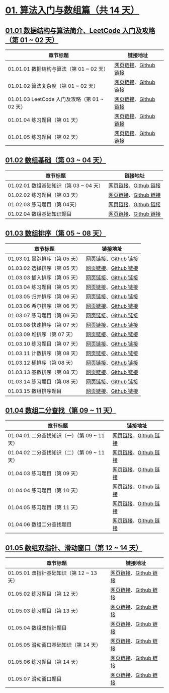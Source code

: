 # [01. 算法入门与数组篇（共 14 天）](https://datawhalechina.github.io/leetcode-notes/#/ch01/index?id=_01-算法入门与数组篇（共-14-天）)

## [01.01 数据结构与算法简介、LeetCode 入门及攻略（第 01 ~ 02 天）](https://datawhalechina.github.io/leetcode-notes/#/ch01/index?id=_0101-数据结构与算法简介、leetcode-入门及攻略（第-01-02-天）)

| 章节标题                                      | 链接地址                                                     |
| --------------------------------------------- | ------------------------------------------------------------ |
| 01.01.01 数据结构与算法（第 01 ~ 02 天）      | [网页链接](https://datawhalechina.github.io/leetcode-notes/#/ch01/01.01/01.01.01-Data-Structures-Algorithms)、[Github 链接](https://github.com/datawhalechina/leetcode-notes/blob/main/docs/ch01/01.01/01.01.01-Data-Structures-Algorithms.md) |
| 01.01.02 算法复杂度（第 01 ~ 02 天）          | [网页链接](https://datawhalechina.github.io/leetcode-notes/#/ch01/01.01/01.01.02-Algorithm-Complexity)、[Github 链接](https://github.com/datawhalechina/leetcode-notes/blob/main/docs/ch01/01.01/01.01.02-Algorithm-Complexity.md) |
| 01.01.03 LeetCode 入门及攻略（第 01 ~ 02 天） | [网页链接](https://datawhalechina.github.io/leetcode-notes/#/ch01/01.01/01.01.03-LeetCode-Guide)、[Github 链接](https://github.com/datawhalechina/leetcode-notes/blob/main/docs/ch01/01.01/01.01.03-LeetCode-Guide.md) |
| 01.01.04 练习题目（第 01 天）                 | [网页链接](https://datawhalechina.github.io/leetcode-notes/#/ch01/01.01/01.01.04-Exercises)、[Github 链接](https://github.com/datawhalechina/leetcode-notes/blob/main/docs/ch01/01.01/01.01.04-Exercises.md) |
| 01.01.05 练习题目（第 02 天）                 | [网页链接](https://datawhalechina.github.io/leetcode-notes/#/ch01/01.01/01.01.05-Exercises)、[Github 链接](https://github.com/datawhalechina/leetcode-notes/blob/main/docs/ch01/01.01/01.01.05-Exercises.md) |

## [01.02 数组基础（第 03 ~ 04 天）](https://datawhalechina.github.io/leetcode-notes/#/ch01/index?id=_0102-数组基础（第-03-04-天）)

| 章节标题                               | 链接地址                                                     |
| -------------------------------------- | ------------------------------------------------------------ |
| 01.02.01 数组基础知识（第 03 ~ 04 天） | [网页链接](https://datawhalechina.github.io/leetcode-notes/#/ch01/01.02/01.02.01-Array-Basic)、[Github 链接](https://github.com/datawhalechina/leetcode-notes/blob/main/docs/ch01/01.02/01.02.01-Array-Basic.md) |
| 01.02.02 练习题目（第 03 天）          | [网页链接](https://datawhalechina.github.io/leetcode-notes/#/ch01/01.02/01.02.02-Exercises)、[Github 链接](https://github.com/datawhalechina/leetcode-notes/blob/main/docs/ch01/01.02/01.02.02-Exercises.md) |
| 01.02.03 练习题目（第 04天）           | [网页链接](https://datawhalechina.github.io/leetcode-notes/#/ch01/01.02/01.02.03-Exercises)、[Github 链接](https://github.com/datawhalechina/leetcode-notes/blob/main/docs/ch01/01.02/01.02.03-Exercises.md) |
| 01.02.04 数组基础知识题目              | [网页链接](https://datawhalechina.github.io/leetcode-notes/#/ch01/01.02/01.02.04-Array-Basic-List)、[Github 链接](https://github.com/datawhalechina/leetcode-notes/blob/main/docs/ch01/01.02/01.02.04-Array-Basic-List.md) |

## [01.03 数组排序（第 05 ~ 08 天）](https://datawhalechina.github.io/leetcode-notes/#/ch01/index?id=_0103-数组排序（第-05-08-天）)

| 章节标题                      | 链接地址                                                     |
| ----------------------------- | ------------------------------------------------------------ |
| 01.03.01 冒泡排序（第 05 天） | [网页链接](https://datawhalechina.github.io/leetcode-notes/#/ch01/01.03/01.03.01-Array-Bubble-Sort)、[Github 链接](https://github.com/datawhalechina/leetcode-notes/blob/main/docs/ch01/01.03/01.03.01-Array-Bubble-Sort.md) |
| 01.03.02 选择排序（第 05 天） | [网页链接](https://datawhalechina.github.io/leetcode-notes/#/ch01/01.03/01.03.02-Array-Selection-Sort)、[Github 链接](https://github.com/datawhalechina/leetcode-notes/blob/main/docs/ch01/01.03/01.03.02-Array-Selection-Sort.md) |
| 01.03.03 插入排序（第 05 天） | [网页链接](https://datawhalechina.github.io/leetcode-notes/#/ch01/01.03/01.03.03-Array-Insertion-Sort)、[Github 链接](https://github.com/datawhalechina/leetcode-notes/blob/main/docs/ch01/01.03/01.03.03-Array-Insertion-Sort.md) |
| 01.03.04 练习题目（第 05 天） | [网页链接](https://datawhalechina.github.io/leetcode-notes/#/ch01/01.03/01.03.04-Exercises)、[Github 链接](https://github.com/datawhalechina/leetcode-notes/blob/main/docs/ch01/01.03/01.03.04-Exercises.md) |
| 01.03.05 归并排序（第 06 天） | [网页链接](https://datawhalechina.github.io/leetcode-notes/#/ch01/01.03/01.03.05-Array-Merge-Sort)、[Github 链接](https://github.com/datawhalechina/leetcode-notes/blob/main/docs/ch01/01.03/01.03.05-Array-Merge-Sort.md) |
| 01.03.06 希尔排序（第 06 天） | [网页链接](https://datawhalechina.github.io/leetcode-notes/#/ch01/01.03/01.03.06-Array-Shell-Sort)、[Github 链接](https://github.com/datawhalechina/leetcode-notes/blob/main/docs/ch01/01.03/01.03.06-Array-Shell-Sort.md) |
| 01.03.07 练习题目（第 06 天） | [网页链接](https://datawhalechina.github.io/leetcode-notes/#/ch01/01.03/01.03.07-Exercises)、[Github 链接](https://github.com/datawhalechina/leetcode-notes/blob/main/docs/ch01/01.03/01.03.07-Exercises.md) |
| 01.03.08 快速排序（第 07 天） | [网页链接](https://datawhalechina.github.io/leetcode-notes/#/ch01/01.03/01.03.08-Array-Quick-Sort)、[Github 链接](https://github.com/datawhalechina/leetcode-notes/blob/main/docs/ch01/01.03/01.03.08-Array-Quick-Sort.md) |
| 01.03.09 堆排序（第 07 天）   | [网页链接](https://datawhalechina.github.io/leetcode-notes/#/ch01/01.03/01.03.09-Array-Heap-Sort)、[Github 链接](https://github.com/datawhalechina/leetcode-notes/blob/main/docs/ch01/01.03/01.03.09-Array-Heap-Sort.md) |
| 01.03.10 练习题目（第 07 天） | [网页链接](https://datawhalechina.github.io/leetcode-notes/#/ch01/01.03/01.03.10-Exercises)、[Github 链接](https://github.com/datawhalechina/leetcode-notes/blob/main/docs/ch01/01.03/01.03.10-Exercises.md) |
| 01.03.11 计数排序（第 08 天） | [网页链接](https://datawhalechina.github.io/leetcode-notes/#/ch01/01.03/01.03.11-Array-Counting-Sort)、[Github 链接](https://github.com/datawhalechina/leetcode-notes/blob/main/docs/ch01/01.03/01.03.11-Array-Counting-Sort.md) |
| 01.03.12 桶排序（第 08 天）   | [网页链接](https://datawhalechina.github.io/leetcode-notes/#/ch01/01.03/01.03.12-Array-Bucket-Sort)、[Github 链接](https://github.com/datawhalechina/leetcode-notes/blob/main/docs/ch01/01.03/01.03.12-Array-Bucket-Sort.md) |
| 01.03.13 基数排序（第 08 天） | [网页链接](https://datawhalechina.github.io/leetcode-notes/#/ch01/01.03/01.03.13-Array-Radix-Sort)、[Github 链接](https://github.com/datawhalechina/leetcode-notes/blob/main/docs/ch01/01.03/01.03.13-Array-Radix-Sort.md) |
| 01.03.14 练习题目（第 08 天） | [网页链接](https://datawhalechina.github.io/leetcode-notes/#/ch01/01.03/01.03.14-Exercises)、[Github 链接](https://github.com/datawhalechina/leetcode-notes/blob/main/docs/ch01/01.03/01.03.14-Exercises.md) |
| 01.03.15 数组排序题目         | [网页链接](https://datawhalechina.github.io/leetcode-notes/#/ch01/01.03/01.03.15-Array-Sort-List)、[Github 链接](https://github.com/datawhalechina/leetcode-notes/blob/main/docs/ch01/01.03/01.03.15-Array-Sort-List.md) |

## [01.04 数组二分查找（第 09 ~ 11 天）](https://datawhalechina.github.io/leetcode-notes/#/ch01/index?id=_0104-数组二分查找（第-09-11-天）)

| 章节标题                                     | 链接地址                                                     |
| -------------------------------------------- | ------------------------------------------------------------ |
| 01.04.01 二分查找知识（一）（第 09 ~ 11 天） | [网页链接](https://datawhalechina.github.io/leetcode-notes/#/ch01/01.04/01.04.01-Array-Binary-Search-01)、[Github 链接](https://github.com/datawhalechina/leetcode-notes/blob/main/docs/ch01/01.04/01.04.01-Array-Binary-Search-01.md) |
| 01.04.02 二分查找知识（二）（第 09 ~ 11 天） | [网页链接](https://datawhalechina.github.io/leetcode-notes/#/ch01/01.04/01.04.02-Array-Binary-Search-02)、[Github 链接](https://github.com/datawhalechina/leetcode-notes/blob/main/docs/ch01/01.04/01.04.02-Array-Binary-Search-02.md) |
| 01.04.03 练习题目（第 09 天）                | [网页链接](https://datawhalechina.github.io/leetcode-notes/#/ch01/01.04/01.04.03-Exercises)、[Github 链接](https://github.com/datawhalechina/leetcode-notes/blob/main/docs/ch01/01.04/01.04.03-Exercises.md) |
| 01.04.04 练习题目（第 10 天）                | [网页链接](https://datawhalechina.github.io/leetcode-notes/#/ch01/01.04/01.04.04-Exercises)、[Github 链接](https://github.com/datawhalechina/leetcode-notes/blob/main/docs/ch01/01.04/01.04.04-Exercises.md) |
| 01.04.05 练习题目（第 11 天）                | [网页链接](https://datawhalechina.github.io/leetcode-notes/#/ch01/01.04/01.04.05-Exercises)、[Github 链接](https://github.com/datawhalechina/leetcode-notes/blob/main/docs/ch01/01.04/01.04.05-Exercises.md) |
| 01.04.06 数组二分查找题目                    | [网页链接](https://datawhalechina.github.io/leetcode-notes/#/ch01/01.04/01.04.06-Array-Binary-Search-List)、[Github 链接](https://github.com/datawhalechina/leetcode-notes/blob/main/docs/ch01/01.04/01.04.06-Array-Binary-Search-List.md) |

## [01.05 数组双指针、滑动窗口（第 12 ~ 14 天）](https://datawhalechina.github.io/leetcode-notes/#/ch01/index?id=_0105-数组双指针、滑动窗口（第-12-14-天）)

| 章节标题                                 | 链接地址                                                     |
| ---------------------------------------- | ------------------------------------------------------------ |
| 01.05.01 双指针基础知识（第 12 ~ 13 天） | [网页链接](https://datawhalechina.github.io/leetcode-notes/#/ch01/01.05/01.05.01-Array-Two-Pointers)、[Github 链接](https://github.com/datawhalechina/leetcode-notes/blob/main/docs/ch01/01.05/01.05.01-Array-Two-Pointers.md) |
| 01.05.02 练习题目（第 12 天）            | [网页链接](https://datawhalechina.github.io/leetcode-notes/#/ch01/01.05/01.05.02-Exercises)、[Github 链接](https://github.com/datawhalechina/leetcode-notes/blob/main/docs/ch01/01.05/01.05.02-Exercises.md) |
| 01.05.03 练习题目（第 13 天）            | [网页链接](https://datawhalechina.github.io/leetcode-notes/#/ch01/01.05/01.05.03-Exercises)、[Github 链接](https://github.com/datawhalechina/leetcode-notes/blob/main/docs/ch01/01.05/01.05.03-Exercises.md) |
| 01.05.04 数组双指针题目                  | [网页链接](https://datawhalechina.github.io/leetcode-notes/#/ch01/01.05/01.05.04-Array-Two-Pointers-List)、[Github 链接](https://github.com/datawhalechina/leetcode-notes/blob/main/docs/ch01/01.05/01.05.04-Array-Two-Pointers-List.md) |
| 01.05.05 滑动窗口基础知识（第 14 天）    | [网页链接](https://datawhalechina.github.io/leetcode-notes/#/ch01/01.05/01.05.05-Array-Sliding-Window)、[Github 链接](https://github.com/datawhalechina/leetcode-notes/blob/main/docs/ch01/01.05/01.05.05-Array-Sliding-Window.md) |
| 01.05.06 练习题目（第 14 天）            | [网页链接](https://datawhalechina.github.io/leetcode-notes/#/ch01/01.05/01.05.06-Exercises)、[Github 链接](https://github.com/datawhalechina/leetcode-notes/blob/main/docs/ch01/01.05/01.05.06-Exercises.md) |
| 01.05.07 滑动窗口题目                    | [网页链接](https://datawhalechina.github.io/leetcode-notes/#/ch01/01.05/01.05.07-Array-Sliding-Window-List)、[Github 链接](https://github.com/datawhalechina/leetcode-notes/blob/main/docs/ch01/01.05/01.05.07-Array-Sliding-Window-List.md) |